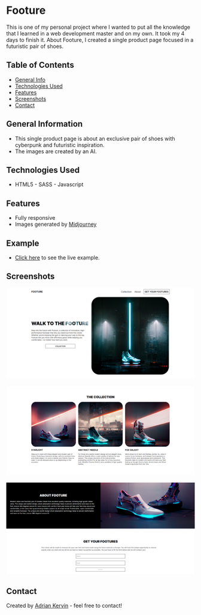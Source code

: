 # Footure

This is one of my personal project where I wanted to put all the knowledge that I learned in a web development master and on my own. It took my 4 days to finish it. About Footure, I created a single product page focused in a futuristic pair of shoes.

## Table of Contents

* [General Info](#general-information)
* [Technologies Used](#technologies-used)
* [Features](#features)
* [Screenshots](#screenshots)
* [Contact](#contact)

## General Information

- This single product page is about an exclusive pair of shoes with cyberpunk and futuristic inspiration.
- The images are created by an AI.

## Technologies Used

- HTML5 - SASS - Javascript 

## Features

- Fully responsive
- Images generated by [Midjourney](https://midjourney.com/)

## Example

- [Click here](https://kervinmarquinez.github.io/footure/src/index.html) to see the live example.

## Screenshots

![Example screenshot](./res/images/screenshots/screenshot1.PNG)
<br/>
<br/>
![Example screenshot](./res/images/screenshots/screenshot2.PNG)
<br/>
<br/>
![Example screenshot](./res/images/screenshots/screenshot3.PNG)

## Contact

Created by [Adrian Kervin](https://www.linkedin.com/in/kervinmarquinez/) - feel free to contact!
